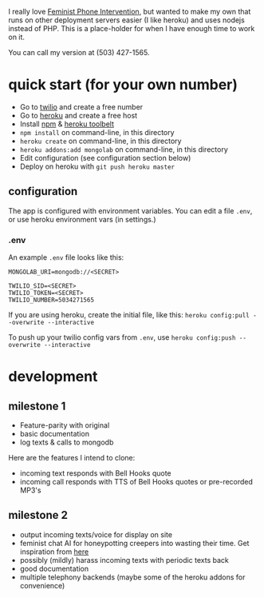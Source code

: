 I really love [Feminist Phone Intervention](http://feminist-phone-intervention.tumblr.com/), but wanted to make my own that runs on other deployment servers easier (I like heroku) and uses nodejs instead of PHP. This is a place-holder for when I have enough time to work on it.

You can call my version at (503) 427-1565.

# quick start (for your own number)

*  Go to [twilio](https://www.twilio.com/) and create a free number
*  Go to [heroku](https://heroku.com/) and create a free host
*  Install [npm](http://nodejs.org/) & [heroku toolbelt](https://toolbelt.heroku.com/)
*  `npm install` on command-line, in this directory
*  `heroku create` on command-line, in this directory
*  `heroku addons:add mongolab` on command-line, in this directory
*  Edit configuration (see configuration section below)
*  Deploy on heroku with `git push heroku master`

## configuration

The app is configured with environment variables. You can edit a file `.env`, or use heroku environment vars (in settings.)

### .env

An example `.env` file looks like this:

```
MONGOLAB_URI=mongodb://<SECRET>

TWILIO_SID=<SECRET>
TWILIO_TOKEN=<SECRET>
TWILIO_NUMBER=5034271565
```

If you are using heroku, create the initial file, like this: `heroku config:pull --overwrite --interactive`

To push up your twilio config vars from `.env`, use `heroku config:push --overwrite --interactive`


# development

## milestone 1

*  Feature-parity with original
*  basic documentation
*  log texts & calls to mongodb

Here are the features I intend to clone:

*  incoming text responds with Bell Hooks quote
*  incoming call responds with TTS of Bell Hooks quotes or pre-recorded MP3's


## milestone 2

*  output incoming texts/voice for display on site
*  feminist chat AI for honeypotting creepers into wasting their time. Get inspiration from [here](http://www.personalityforge.com/)
*  possibly (mildly) harass incoming texts with periodic texts back
*  good documentation
*  multiple telephony backends (maybe some of the heroku addons for convenience)